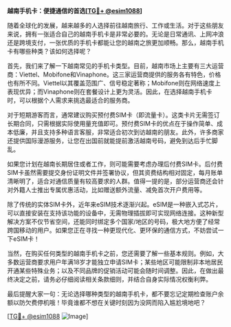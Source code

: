 **越南手机卡：便捷通信的首选[[TG💪+ @esim1088](https://t.me/s/esim1088)]**

随着全球化的发展，越来越多的人选择前往越南旅行、工作或生活。对于这些朋友来说，拥有一张适合自己的越南手机卡是非常必要的。无论是日常通讯、上网冲浪还是跨境支付，一张优质的手机卡都能让您的越南之旅更加顺畅。那么，越南手机卡有哪些种类？该如何选择呢？

首先，我们来了解一下越南常见的手机卡类型。目前，越南市场上主要有三大运营商：Viettel、Mobifone和Vinaphone。这三家运营商提供的服务各有特色，价格也有所不同。Viettel以其覆盖范围广、信号稳定著称；Mobifone则在网络速度上表现优异；而Vinaphone则在套餐设计上更为灵活。因此，在选择越南手机卡时，可以根据个人需求来挑选最适合的服务商。

对于短期游客而言，通常建议购买预付费SIM卡（即流量卡）。这类卡片无需签订长期合同，只需根据实际使用量充值即可。预付费SIM卡的优点在于操作简单、成本低廉，并且支持多种语言客服，非常适合初次到访越南的朋友。此外，许多商家还提供国际漫游服务，让您在出国前就能提前激活越南号码，避免到达后手忙脚乱。

如果您计划在越南长期居住或者工作，则可能需要考虑办理后付费SIM卡。后付费SIM卡虽然需要提交身份证明文件并签署协议，但其资费结构相对固定，每月账单清晰明了，适合对通信质量有较高要求的人群。值得一提的是，部分运营商还会针对外籍人士推出专属优惠活动，比如赠送额外流量、减免首次开户费用等。

除了传统的实体SIM卡外，近年来eSIM技术逐渐兴起。eSIM是一种嵌入式芯片，可以直接安装在支持该功能的设备中，无需物理插拔即可实现网络连接。这种新型解决方案不仅节省空间，还能同时绑定多个国家/地区的号码，极大地方便了经常跨国移动的用户。如果您正在寻找一种更现代化、更环保的通信方式，不妨尝试一下eSIM卡！

当然，在购买任何类型的越南手机卡之前，您还需要了解一些基本规则。例如，大多数运营商要求用户年满18岁才能独立申请SIM卡；某些地区可能限制非本地居民开通某些特殊业务；以及不同品牌的促销活动可能会随时间调整。因此，在做出最终决定之前，请务必仔细阅读相关条款细则，并结合自身实际情况权衡利弊。

最后提醒大家一句：无论选择哪种类型的越南手机卡，都不要忘记定期检查账户余额以防欠费停机哦！毕竟谁都不想在关键时刻因为没网而陷入尴尬境地吧？

[[TG💪+ @esim1088](https://t.me/s/esim1088) ![Image](https://i.postimg.cc/4NQfJmqS/Snipaste-2025-05-13-00-14-12.png)]